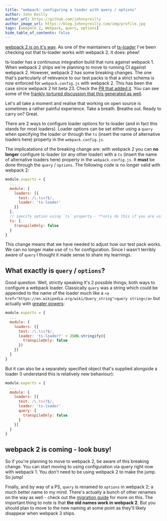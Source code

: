 ```yaml
---
title: "webpack: configuring a loader with query / options"
author: John Reilly
author_url: https://github.com/johnnyreilly
author_image_url: https://blog.johnnyreilly.com/img/profile.jpg
tags: [webpack 2, Webpack, query, options]
hide_table_of_contents: false
---
```

[webpack 2 is on it's way](https://medium.com/webpack/webpack-2-2-the-release-candidate-2e614d05d75f#.ntniu44u6). As one of the maintainers of [ts-loader](https://github.com/TypeStrong/ts-loader/) I've been checking out that ts-loader works with webpack 2. It does: phew!

 ts-loader has a continuous integration build that runs against webpack 1. When webpack 2 ships we're planning to move to running CI against webpack 2. However, webpack 2 has some breaking changes. The one that's particularly of relevance to our test packs is that a strict schema is now enforced for `webpack.config.js` with webpack 2. This has been the case since webpack 2 hit beta 23. Check the [PR that added it](https://github.com/webpack/webpack/pull/2974). You can see some of the [frankly tortured discussion that this generated as well](https://github.com/webpack/webpack/issues/3018).

Let's all take a moment and realise that working on open source is sometimes a rather painful experience. Take a breath. Breathe out. Ready to carry on? Great.

There are 2 ways to configure loader options for ts-loader (and in fact this stands for most loaders). Loader options can be set either using a `query` when specifying the loader or through the `ts` (insert the name of alternative loaders here) property in the `webpack.config.js`.

The implicatations of the breaking change are: with webpack 2 you can **no longer** configure ts-loader (or any other loader) with a `ts` (insert the name of alternative loaders here) property in the `webpack.config.js`. It **must** be done through the `query` / `options`. The following code is no longer valid with webpack 2:

```js
module.exports = {
  ...
  module: {
    loaders: [{
      test: /\.tsx?$/,
      loader: 'ts-loader' 
    }]
  },
  // specify option using `ts` property - **only do this if you are using webpack 1**
  ts: {
    transpileOnly: false
  }
}
```

This change means that we have needed to adjust how our test pack works. We can no longer make use of `ts` for configuration. Since I wasn't terribly aware of `query` I thought it made sense to share my learnings.

## What exactly is `query` / `options`?

Good question. Well, strictly speaking it's 2 possible things; both ways to configure a webpack loader. Classically `query` was a string which could be appended to the name of the loader much like a `<a href="https://en.wikipedia.org/wiki/Query_string">query string</a>` but actually with [greater powers](https://github.com/webpack/loader-utils#parsequery):

```js
module.exports = {
  ...
  module: {
    loaders: [{ 
      test: /\.tsx?$/,
      loader: 'ts-loader?' + JSON.stringify({
        transpileOnly: false
      })
    }]
  }
}
```

But it can also be a separately specified object that's supplied alongside a loader (I understand this is relatively new behaviour):

```js
module.exports = {
  ...
  module: {
    loaders: [{ 
      test: /\.tsx?$/,
      loader: 'ts-loader'
      query: {
        transpileOnly: false
      }
    }]
  }
}
```

## webpack 2 is coming - look busy!

So if you're planning to move to webpack 2, be aware of this breaking change. You can start moving to using configuration via query right now with webpack 1. You don't need to be using webpack 2 to make the jump. So jump!

Finally, and by way of a PS, `query` is renamed to `options` in webpack 2; a much better name to my mind. There's actually a bunch of other renames on the way as well - check out the [migration guide](https://webpack.js.org/guides/migrating/#module-loaders-is-now-module-rules) for more on this. The important thing to note is that **the old names work in webpack 2**. But you should plan to move to the new naming at some point as they'll likely disappear when webpack 3 ships.


